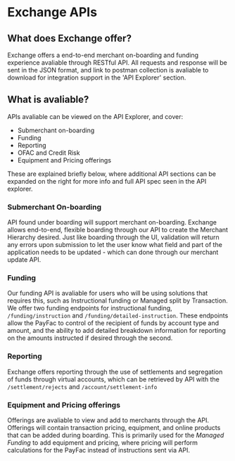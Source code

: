 # Exchange APIs

## What does Exchange offer? 

Exchange offers a end-to-end merchant on-boarding and funding experience avaliable through RESTful API. All requests and response will be sent in the JSON format, and link to postman collection is avaliable to download for integration support in the 'API Explorer' section.

## What is avaliable?

APIs avaliable can be viewed on the API Explorer, and cover:
- Submerchant on-boarding
- Funding 
- Reporting
- OFAC and Credit Risk
- Equipment and Pricing offerings 

These are explained briefly below, where additional API sections can be expanded on the right for more info and full API spec seen in the API explorer.

### Submerchant On-boarding 

API found under boarding will support merchant on-boarding. Exchange allows end-to-end, flexible boarding through our API to create the Merchant Hierarchy desired.
Just like boarding through the UI, validation will return any errors upon submission to let the user know what field and part of the application needs to be updated - which can done through our merchant update API.

### Funding  

Our funding API is avaliable for users who will be using solutions that requires this, such as Instructional funding or Managed split by Transaction.
We offer two funding endpoints for instructional funding, `/funding/instruction` and `/funding/detailed-instruction`. These endpoints allow the PayFac to control of the recipient of funds by account type and amount, and the ability to add detailed breakdown information for reporting on the amounts instructed if desired through the second.

### Reporting

Exchange offers reporting through the use of settlements and segregation of funds through virtual accounts, which can be retrieved by API with the `/settlement/rejects` and `/account/settlement-info`

### Equipment and Pricing offerings  

Offerings are avaliable to view and add to merchants through the API. Offerings will contain transaction pricing, equipment, and online products that can be added during boarding. This is primarily used for the *Managed Funding* to add equipment and pricing, where pricing will perform calculations for the PayFac instead of instructions sent via API.

